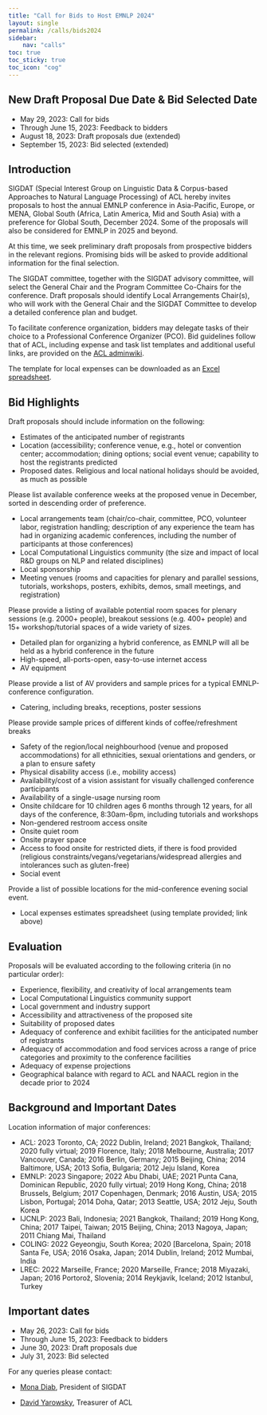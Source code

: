 ```yaml
---
title: "Call for Bids to Host EMNLP 2024"
layout: single
permalink: /calls/bids2024
sidebar:
    nav: "calls"
toc: true
toc_sticky: true
toc_icon: "cog"
---
```


## New Draft Proposal Due Date & Bid Selected Date

* May 29, 2023: Call for bids
* Through June 15, 2023: Feedback to bidders
* August 18, 2023: Draft proposals due (extended)
* September 15, 2023: Bid selected (extended)

## Introduction

SIGDAT (Special Interest Group on Linguistic Data & Corpus-based Approaches to Natural Language Processing) of ACL hereby invites proposals to host the annual EMNLP conference in Asia-Pacific, Europe, or MENA, Global South (Africa, Latin America, Mid and South Asia) with a preference for Global South, December 2024. Some of the proposals will also be considered for EMNLP in 2025 and beyond.

At this time, we seek preliminary draft proposals from prospective bidders in the relevant regions. Promising bids will be asked to provide additional information for the final selection.

The SIGDAT committee, together with the SIGDAT advisory committee, will select the General Chair and the Program Committee Co-Chairs for the conference. Draft proposals should identify Local Arrangements Chair(s), who will work with the General Chair and the SIGDAT Committee to develop a detailed conference plan and budget.

To facilitate conference organization, bidders may delegate tasks of their choice to a Professional Conference Organizer (PCO). Bid guidelines follow that of ACL, including expense and task list templates and additional useful links, are provided on the [ACL adminwiki](http://aclweb.org/adminwiki/index.php?title=Bid_Guidelines).

The template for local expenses can be downloaded as an [Excel
spreadsheet](http://ftp.cs.toronto.edu/pub/gh/ACL-conference-bid-template-CURRENT.xlsx).

## Bid Highlights

Draft proposals should include information on the following:

* Estimates of the anticipated number of registrants
* Location (accessibility; conference venue, e.g., hotel or convention
center; accommodation; dining options; social event venue; capability to
host the registrants predicted
* Proposed dates. Religious and local national holidays should be
avoided, as much as possible

Please list available conference weeks at the proposed venue in
December, sorted in descending order of preference.

* Local arrangements team (chair/co-chair, committee, PCO, volunteer
labor, registration handling; description of any experience the team has
had in organizing academic conferences, including the number of
participants at those conferences)
* Local Computational Linguistics community (the size and impact of
local R&D groups on NLP and related disciplines)
* Local sponsorship
* Meeting venues (rooms and capacities for plenary and parallel
sessions, tutorials, workshops, posters, exhibits, demos, small
meetings, and registration)

Please provide a listing of available potential room spaces for plenary
sessions (e.g. 2000+ people), breakout sessions (e.g. 400+ people) and
15+ workshop/tutorial spaces of a wide variety of sizes.

* Detailed plan for organizing a hybrid conference, as EMNLP will all
be held as a hybrid conference in the future
* High-speed, all-ports-open, easy-to-use internet
access
* AV equipment

Please provide a list of AV providers and sample prices for a
typical EMNLP-conference configuration.

* Catering, including breaks, receptions, poster sessions

Please provide sample prices of different kinds of
coffee/refreshment breaks

* Safety of the region/local neighbourhood (venue and proposed
accommodations) for all ethnicities, sexual orientations and genders, or
a plan to ensure safety
* Physical disability access (i.e., mobility access)
* Availability/cost of a vision assistant for visually challenged
conference participants
* Availability of a single-usage nursing room
* Onsite childcare for 10 children ages 6 months through 12 years, for
all days of the conference, 8:30am-6pm, including tutorials and
workshops
* Non-gendered restroom access onsite
* Onsite quiet room
* Onsite prayer space
* Access to food onsite for restricted diets, if there is food provided
(religious constraints/vegans/vegetarians/widespread allergies and
intolerances such as gluten-free)
* Social event

Provide a list of possible locations for the mid-conference evening
social event.

* Local expenses estimates spreadsheet (using template provided; link
above)

## Evaluation

Proposals will be evaluated according to the following criteria (in no
particular order):

* Experience, flexibility, and creativity of local arrangements
team
* Local Computational Linguistics community support
* Local government and industry support
* Accessibility and attractiveness of the proposed site
* Suitability of proposed dates
* Adequacy of conference and exhibit facilities for the anticipated
number of registrants
* Adequacy of accommodation and food services across a range of price
categories and proximity to the conference facilities
* Adequacy of expense projections
* Geographical balance with regard to ACL and NAACL region in the
decade prior to 2024

## Background and Important Dates

Location information of major
conferences:

* ACL: 2023 Toronto, CA; 2022 Dublin, Ireland; 2021 Bangkok, Thailand; 2020 fully
virtual; 2019 Florence, Italy; 2018 Melbourne, Australia;
2017 Vancouver, Canada; 2016 Berlin, Germany; 2015
Beijing, China; 2014 Baltimore, USA; 2013 Sofia,
Bulgaria; 2012 Jeju Island, Korea
* EMNLP: 2023 Singapore; 2022 Abu Dhabi, UAE; 2021 Punta Cana, Dominican Republic, 2020 fully virtual; 2019
Hong Kong, China; 2018 Brussels, Belgium; 2017 Copenhagen,
Denmark; 2016 Austin, USA; 2015 Lisbon,
Portugal; 2014 Doha, Qatar; 2013 Seattle, USA; 2012 Jeju, South
Korea
* IJCNLP: 2023 Bali, Indonesia; 2021 Bangkok, Thailand; 2019 Hong Kong, China; 2017 Taipei,
Taiwan; 2015 Beijing, China; 2013 Nagoya, Japan; 2011 Chiang Mai,
Thailand
* COLING: 2022 Geyeongju, South Korea; 2020 [Barcelona,
Spain; 2018 Santa Fe, USA; 2016 Osaka, Japan; 2014 Dublin, Ireland; 2012 Mumbai, India
* LREC: 2022 Marseille, France; 2020 Marseille, France; 2018 Miyazaki,
Japan; 2016 Portorož, Slovenia; 2014 Reykjavik,
Iceland; 2012 Istanbul, Turkey

## Important dates

* May 26, 2023: Call for bids
* Through June 15, 2023: Feedback to bidders
* June 30, 2023: Draft proposals due
* July 31, 2023: Bid selected

For any queries please contact:

* [Mona Diab](mailto:mtdiab@gmail.com), President of SIGDAT

* [David Yarowsky](mailto:yarowsky@gmail.com), Treasurer of ACL
